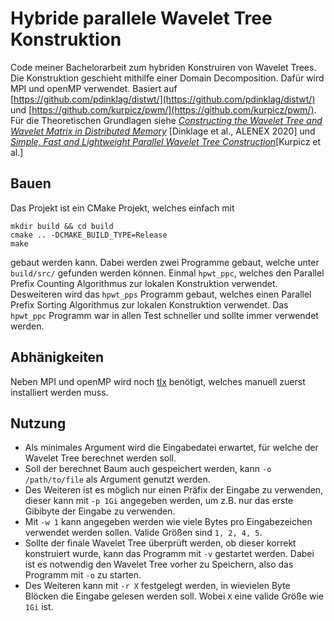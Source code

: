 # Hybride parallele Wavelet Tree Konstruktion

Code meiner Bachelorarbeit zum hybriden Konstruiren von Wavelet Trees. Die Konstruktion geschieht mithilfe einer Domain Decomposition. Dafür wird MPI und openMP verwendet. Basiert auf [https://github.com/pdinklag/distwt/](https://github.com/pdinklag/distwt/) und [https://github.com/kurpicz/pwm/](https://github.com/kurpicz/pwm/).  
Für die Theoretischen Grundlagen siehe [*Constructing the Wavelet Tree and Wavelet Matrix in Distributed Memory*](https://doi.org/10.1137/1.9781611976007.17) [Dinklage et al., ALENEX 2020] und [*Simple, Fast and Lightweight Parallel Wavelet Tree Construction*](https://arxiv.org/abs/1702.07578)[Kurpicz et al.]

## Bauen
Das Projekt ist ein CMake Projekt, welches einfach mit
```
mkdir build && cd build
cmake .. -DCMAKE_BUILD_TYPE=Release
make
``` 
gebaut werden kann. Dabei werden zwei Programme gebaut, welche unter `build/src/` gefunden werden können. Einmal `hpwt_ppc`, welches den Parallel Prefix Counting Algorithmus zur lokalen Konstruktion verwendet. Desweiteren wird das `hpwt_pps` Programm gebaut, welches einen Parallel Prefix Sorting Algorithmus zur lokalen Konstruktion verwendet. Das `hpwt_ppc` Programm war in allen Test schneller und sollte immer verwendet werden.

## Abhänigkeiten
Neben MPI und openMP wird noch [tlx](https://github.com/tlx/tlx) benötigt, welches manuell zuerst installiert werden muss.

## Nutzung
- Als minimales Argument wird die Eingabedatei erwartet, für welche der Wavelet Tree berechnet werden soll.
- Soll der berechnet Baum auch gespeichert werden, kann `-o /path/to/file` als  Argument genutzt werden.
- Des Weiteren ist es möglich nur einen Präfix der Eingabe zu verwenden, dieser kann mit `-p 1Gi` angegeben werden, um z.B. nur das erste Gibibyte der Eingabe zu verwenden.
- Mit `-w 1` kann angegeben werden wie viele Bytes pro Eingabezeichen verwendet werden sollen. Valide Größen sind `1, 2, 4, 5`. 
- Sollte der finale Wavelet Tree überprüft werden, ob dieser korrekt konstruiert wurde, kann das Programm mit `-v` gestartet werden. Dabei ist es notwendig den Wavelet Tree vorher zu Speichern, also das Programm mit `-o` zu starten.
- Des Weiteren kann mit `-r X` festgelegt werden, in wievielen Byte Blöcken die Eingabe gelesen werden soll. Wobei `X` eine valide Größe wie `1Gi` ist.
